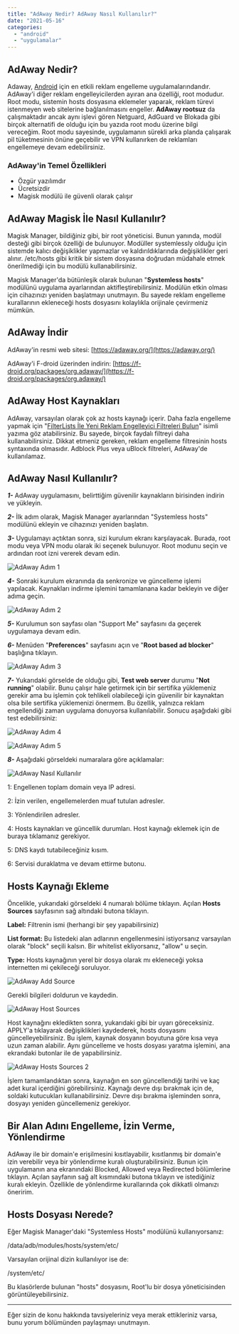 ```yaml
---
title: "AdAway Nedir? AdAway Nasıl Kullanılır?"
date: "2021-05-16"
categories: 
  - "android"
  - "uygulamalar"
---
```


## AdAway Nedir?

Adaway, [Android](https://furuy.com/categories/android/) için en etkili reklam engelleme uygulamalarındandır. AdAway'i diğer reklam engelleyicilerden ayıran ana özelliği, root modudur. Root modu, sistemin hosts dosyasına eklemeler yaparak, reklam türevi istenmeyen web sitelerine bağlanılmasını engeller. **AdAway rootsuz** da çalışmaktadır ancak aynı işlevi gören Netguard, AdGuard ve Blokada gibi birçok alternatifi de olduğu için bu yazıda root modu üzerine bilgi vereceğim. Root modu sayesinde, uygulamanın sürekli arka planda çalışarak pil tüketmesinin önüne geçebilir ve VPN kullanırken de reklamları engellemeye devam edebilirsiniz.

### AdAway'in Temel Özellikleri

- Özgür yazılımdır
- Ücretsizdir
- Magisk modülü ile güvenli olarak çalışır

## AdAway Magisk İle Nasıl Kullanılır?

Magisk Manager, bildiğiniz gibi, bir root yöneticisi. Bunun yanında, modül desteği gibi birçok özelliği de bulunuyor. Modüller systemlessly olduğu için sistemde kalıcı değişiklikler yapmazlar ve kaldırıldıklarında değişiklikler geri alınır. /etc/hosts gibi kritik bir sistem dosyasına doğrudan müdahale etmek önerilmediği için bu modülü kullanabilirsiniz.

Magisk Manager'da bütünleşik olarak bulunan "**Systemless hosts**" modülünü uygulama ayarlarından aktifleştirebilirsiniz. Modülün etkin olması için cihazınızı yeniden başlatmayı unutmayın. Bu sayede reklam engelleme kurallarının ekleneceği hosts dosyasını kolaylıkla orijinale çevirmeniz mümkün.

## AdAway İndir

AdAway'in resmi web sitesi: [https://adaway.org/](https://adaway.org/)

AdAway'i F-droid üzerinden indirin: [https://f-droid.org/packages/org.adaway/](https://f-droid.org/packages/org.adaway/)

## AdAway Host Kaynakları

AdAway, varsayılan olarak çok az hosts kaynağı içerir. Daha fazla engelleme yapmak için "[FilterLists İle Yeni Reklam Engelleyici Filtreleri Bulun](https://furuy.com/filterlists-com/)" isimli yazıma göz atabilirsiniz. Bu sayede, birçok faydalı filtreyi daha kullanabilirsiniz. Dikkat etmeniz gereken, reklam engelleme filtresinin hosts syntaxında olmasıdır. Adblock Plus veya uBlock filtreleri, AdAway'de kullanılamaz.

## AdAway Nasıl Kullanılır?

**_1-_** AdAway uygulamasını, belirttiğim güvenilir kaynakların birisinden indirin ve yükleyin.

**_2-_** İlk adım olarak, Magisk Manager ayarlarından "Systemless hosts" modülünü ekleyin ve cihazınızı yeniden başlatın.

**_3-_** Uygulamayı açtıktan sonra, sizi kurulum ekranı karşılayacak. Burada, root modu veya VPN modu olarak iki seçenek bulunuyor. Root modunu seçin ve ardından root izni vererek devam edin.

![AdAway Adım 1](/assets/img/adaway-adim-1.jpg)

**_4-_** Sonraki kurulum ekranında da senkronize ve güncelleme işlemi yapılacak. Kaynakları indirme işlemini tamamlanana kadar bekleyin ve diğer adıma geçin.

![AdAway Adım 2](/assets/img/adaway-adim-2.jpg)

**_5-_** Kurulumun son sayfası olan "Support Me" sayfasını da geçerek uygulamaya devam edin.

**_6-_** Menüden "**Preferences**" sayfasını açın ve "**Root based ad blocker**" başlığına tıklayın.

![AdAway Adım 3](/assets/img/adaway-adim-3.jpg)

**_7-_** Yukarıdaki görselde de olduğu gibi, **Test web server** durumu "**Not running**" olabilir. Bunu çalışır hale getirmek için bir sertifika yüklemeniz gerekir ama bu işlemin çok tehlikeli olabileceği için güvenilir bir kaynaktan olsa bile sertifika yüklemenizi önermem. Bu özellik, yalnızca reklam engellendiği zaman uygulama donuyorsa kullanılabilir. Sonucu aşağıdaki gibi test edebilirsiniz:

![AdAway Adım 4](/assets/img/adaway-adim-4-1024x159.jpg)

![AdAway Adım 5](/assets/img/adaway-adim-5.jpg)

**_8-_** Aşağıdaki görseldeki numaralara göre açıklamalar:

![AdAway Nasıl Kullanılır](/assets/img/adaway-nasil-kullanilir.jpg)

1: Engellenen toplam domain veya IP adresi.

2: İzin verilen, engellemelerden muaf tutulan adresler.

3: Yönlendirilen adresler.

4: Hosts kaynakları ve güncellik durumları. Host kaynağı eklemek için de buraya tıklamanız gerekiyor.

5: DNS kaydı tutabileceğiniz kısım.

6: Servisi duraklatma ve devam ettirme butonu.

## Hosts Kaynağı Ekleme

Öncelikle, yukarıdaki görseldeki 4 numaralı bölüme tıklayın. Açılan **Hosts Sources** sayfasının sağ altındaki butona tıklayın.

**Label:** Filtrenin ismi (herhangi bir şey yapabilirsiniz)

**List format:** Bu listedeki alan adlarının engellenmesini istiyorsanız varsayılan olarak "block" seçili kalsın. Bir whitelist ekliyorsanız, "allow" u seçin.

**Type:** Hosts kaynağının yerel bir dosya olarak mı ekleneceği yoksa internetten mi çekileceği soruluyor.

![AdAway Add Source](/assets/img/adaway-add-source.jpg)

Gerekli bilgileri doldurun ve kaydedin.

![AdAway Host Sources](/assets/img/adaway-hosts-sources.jpg)

Host kaynağını ekledikten sonra, yukarıdaki gibi bir uyarı göreceksiniz. APPLY'a tıklayarak değişiklikleri kaydederek, hosts dosyasını güncelleyebilirsiniz. Bu işlem, kaynak dosyanın boyutuna göre kısa veya uzun zaman alabilir. Aynı güncelleme ve hosts dosyası yaratma işlemini, ana ekrandaki butonlar ile de yapabilirsiniz.

![AdAway Hosts Sources 2](/assets/img/adaway-hosts-sources-2.jpg)

İşlem tamamlandıktan sonra, kaynağın en son güncellendiği tarihi ve kaç adet kural içerdiğini görebilirsiniz. Kaynağı devre dışı bırakmak için de, soldaki kutucukları kullanabilirsiniz. Devre dışı bırakma işleminden sonra, dosyayı yeniden güncellemeniz gerekiyor.

## Bir Alan Adını Engelleme, İzin Verme, Yönlendirme

AdAway ile bir domain'e erişilmesini kısıtlayabilir, kısıtlanmış bir domain'e izin verebilir veya bir yönlendirme kuralı oluşturabilirsiniz. Bunun için uygulamanın ana ekranındaki Blocked, Allowed veya Redirected bölümlerine tıklayın. Açılan sayfanın sağ alt kısmındaki butona tıklayın ve istediğiniz kuralı ekleyin. Özellikle de yönlendirme kurallarında çok dikkatli olmanızı öneririm.

## Hosts Dosyası Nerede?

Eğer Magisk Manager'daki "Systemless Hosts" modülünü kullanıyorsanız:

/data/adb/modules/hosts/system/etc/

Varsayılan orijinal dizin kullanılıyor ise de:

/system/etc/

Bu klasörlerde bulunan "hosts" dosyasını, Root'lu bir dosya yöneticisinden görüntüleyebilirsiniz.

* * *

Eğer sizin de konu hakkında tavsiyeleriniz veya merak ettikleriniz varsa, bunu yorum bölümünden paylaşmayı unutmayın.

